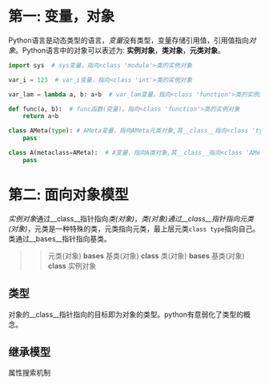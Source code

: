 # 第一: 变量，对象
Python语言是动态类型的语言，*变量*没有类型，变量存储引用值，引用值指向*对象*。Python语言中的对象可以表述为: **实例对象**，**类对象**，**元类对象**。
```python
import sys  # sys变量，指向<class 'module'>类的实例对象

var_i = 123  # var_i变量，指向<class 'int'>类的实例对象

var_lam = lambda a, b: a+b  # var_lam变量，指向<class 'function'>类的实例对象

def func(a, b):  # func函数(变量)，指向<class 'function'>类的实例对象
    return a+b

class AMeta(type): # AMeta变量，指向AMeta元类对象,其__class__指向<class 'type'>
    pass

class A(metaclass=AMeta):  # A变量，指向A类对象,其__class__指向<class 'AMeta'>
    pass

```

# 第二: 面向对象模型
*实例对象*通过__class__指针指向*类(对象)*，*类(对象)*通过__class__指针指向*元类(对象)*，元类是一种特殊的类，元类指向元类，最上层元类`class type`指向自己。类通过__bases__指针指向基类。
> > 元类(对象) __bases__ 基类(对象)
> > __class__
> > 类(对象)  __bases__ 基类(对象)
> > __class__
> > 实例对象
## 类型
对象的__class__指针指向的目标即为对象的类型。python有意弱化了类型的概念。
## 继承模型
属性搜索机制

